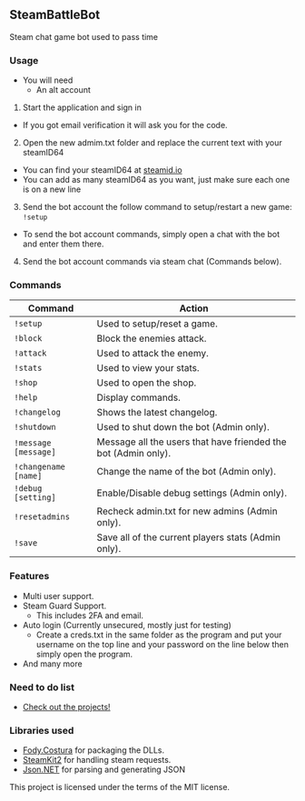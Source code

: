 ## SteamBattleBot
Steam chat game bot used to pass time

### Usage
 - You will need
   - An alt account

1. Start the application and sign in
  - If you got email verification it will ask you for the code.

2. Open the new admim.txt folder and replace the current text with your steamID64
  - You can find your steamID64 at [steamid.io](https://steamid.io/)
  - You can add as many steamID64 as you want, just make sure each one is on a new line

3. Send the bot account the follow command to setup/restart a new game: `!setup`
  - To send the bot account commands, simply open a chat with the bot and enter them there.

4. Send the bot account commands via steam chat (Commands below).

### Commands
Command | Action
------------ | -------------
`!setup` | Used to setup/reset a game.
`!block` | Block the enemies attack.
`!attack` | Used to attack the enemy.
`!stats` | Used to view your stats.
`!shop` | Used to open the shop.
`!help` | Display commands.
`!changelog` | Shows the latest changelog.
`!shutdown` | Used to shut down the bot (Admin only).
`!message [message]` | Message all the users that have friended the bot (Admin only).
`!changename [name]` | Change the name of the bot (Admin only).
`!debug [setting]` | Enable/Disable debug settings (Admin only).
`!resetadmins` | Recheck admin.txt for new admins (Admin only).
`!save` | Save all of the current players stats (Admin only).

### Features
- Multi user support.
- Steam Guard Support.
  - This includes 2FA and email.
- Auto login (Currently unsecured, mostly just for testing)
  - Create a creds.txt in the same folder as the program and put your username on the top line and your password on the line below then simply open the program.
- And many more

### Need to do list
- [Check out the projects!](https://github.com/nickthegamer5/SteamBattleBot/projects)

### Libraries used
- [Fody.Costura](https://github.com/Fody/Costura) for packaging the DLLs.
- [SteamKit2](https://github.com/SteamRE/SteamKit) for handling steam requests.
- [Json.NET](https://github.com/JamesNK/Newtonsoft.Json) for parsing and generating JSON

This project is licensed under the terms of the MIT license.
